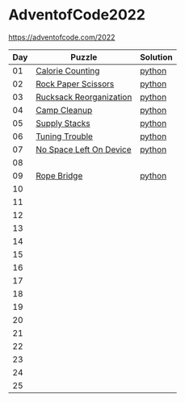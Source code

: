 # AdventofCode2022

https://adventofcode.com/2022

| Day | Puzzle | Solution |
|---|---|---|
| 01 | [Calorie Counting](https://adventofcode.com/2022/day/1) | [python](https://github.com/BrageLae/Aoc22/blob/main/day1/day1.py) |
| 02 | [Rock Paper Scissors](https://adventofcode.com/2022/day/2) | [python](https://github.com/BrageLae/Aoc22/blob/main/day2/day2.py) |
| 03 | [Rucksack Reorganization](https://adventofcode.com/2022/day/3) | [python](https://github.com/BrageLae/Aoc22/blob/main/day3/day3.py) |
| 04 | [Camp Cleanup](https://adventofcode.com/2022/day/4) | [python](https://github.com/BrageLae/Aoc22/blob/main/day4/day4.py) |
| 05 | [Supply Stacks](https://adventofcode.com/2022/day/5) | [python](https://github.com/BrageLae/Aoc22/blob/main/day5/day5.py) |
| 06 | [Tuning Trouble](https://adventofcode.com/2022/day/6) | [python](https://github.com/BrageLae/Aoc22/blob/main/day6/day6.py) |
| 07 | [No Space Left On Device](https://adventofcode.com/2022/day/7) | [python](https://github.com/BrageLae/Aoc22/blob/main/day7/day7.py) |
| 08 |  |  |
| 09 | [Rope Bridge](https://adventofcode.com/2022/day/9) | [python](https://github.com/BrageLae/Aoc22/blob/main/day9/day9.py) |
| 10 |  |  |
| 11 |  |  |
| 12 |  |  |
| 13 |  |  |
| 14 |  |  |
| 15 |  |  |
| 16 |  |  |
| 17 |  |  |
| 18 |  |  |
| 19 |  |  |
| 20 |  |  |
| 21 |  |  |
| 22 |  |  |
| 23 |  |  |
| 24 |  |  |
| 25 |  |  |
